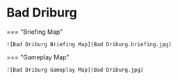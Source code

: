 # Bad Driburg

=== "Briefing Map"

    ![Bad Driburg Briefing Map](Bad Driburg.briefing.jpg)

=== "Gameplay Map"

    ![Bad Driburg Gameplay Map](Bad Driburg.jpg)
